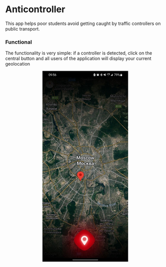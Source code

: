 # Anticontroller

This app helps poor students avoid getting caught by traffic controllers on public transport.  

### Functional
The functionality is very simple: if a controller is detected, click on the central button and all users of the application will display your current geolocation

<p align="center">
  <img width="270" height="600" src="Location/images/preview.jpeg">
</p>


